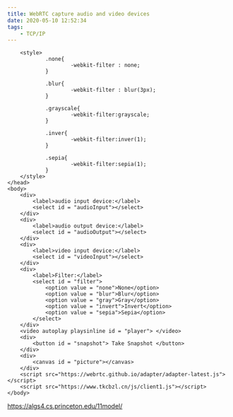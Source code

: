 ```yaml
---
title: WebRTC capture audio and video devices
date: 2020-05-10 12:52:34
tags:
    - TCP/IP
---
```


<html>
	<head>
		<title> WebRTC capture audio and video devices </title>
		
		<style>
				.none{
						-webkit-filter : none;
				}
				
				.blur{
						-webkit-filter : blur(3px);
				}
				
				.grayscale{
						-webkit-filter:grayscale;
				}
				
				.inver{
						-webkit-filter:inver(1);
				}
				
				.sepia{
						-webkit-filter:sepia(1);
				}
		</style>
	</head>
	<body>
		<div>
			<label>audio input device:</label>
			<select id = "audioInput"></select>
		</div>
		<div>
			<label>audio output device:</label>
			<select id = "audioOutput"></select>
		</div>
		<div>
			<label>video input device:</label>
			<select id = "videoInput"></select>
		</div>
		<div>
			<label>Filter:</label>
			<select id = "filter">
				<option value = "none">None</option>
				<option value = "blur">Blur</option>
				<option value = "gray">Gray</option>
				<option value = "invert">Invert</option>
				<option value = "sepia">Sepia</option>					
			</select>
		</div>
		<video autoplay playsinline id = "player"> </video>
		<div>
			<button id = "snapshot"> Take Snapshot </button>
		</div>
		<div>
			<canvas id = "picture"></canvas>
		</div>
		<script src="https://webrtc.github.io/adapter/adapter-latest.js"></script>
		<script src="https://www.tkcbzl.cn/js/client1.js"></script>
	</body>
</html>

https://algs4.cs.princeton.edu/11model/